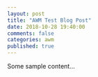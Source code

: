 ```yaml
---
layout: post
title: "AWM Test Blog Post"
date: 2018-10-28 19:40:00
comments: false
categories: awm
published: true
---
```


Some sample content...
